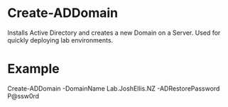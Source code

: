 # Create-ADDomain
Installs Active Directory and creates a new Domain on a Server. Used for quickly deploying lab environments.

# Example
Create-ADDomain -DomainName Lab.JoshEllis.NZ -ADRestorePassword P@ssw0rd
